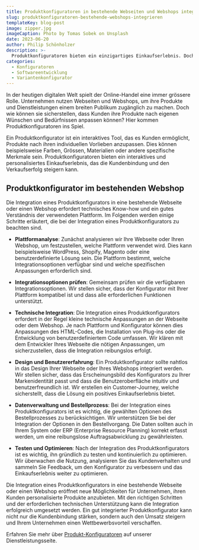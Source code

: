 ```yaml
---
title: Produktkonfiguratoren in bestehende Webseiten und Webshops integrieren
slug: produktkonfiguratoren-bestehende-webshops-integrieren
templateKey: blog-post
image: zipper.jpg
imageCaption: Photo by Tomas Sobek on Unsplash
date: 2023-06-20
author: Philip Schönholzer
description: >-
  Produktkonfiguratoren bieten ein einzigartiges Einkaufserlebnis. Doch wie genau werden Produktkonfiguratoren in bestehende Webseiten und Webshops integriert? Hier erfahren Sie, welche Schritte notwendig sind, um einen Produktkonfigurator nahtlos in Ihre Online-Plattform zu integrieren und somit Ihren Kunden ein personalisiertes Einkaufserlebnis zu bieten.
categories:
  - Konfiguratoren
  - Softwareentwicklung
  - Variantenkonfigurator
---
```


In der heutigen digitalen Welt spielt der Online-Handel eine immer grössere Rolle. Unternehmen nutzen Webseiten und Webshops, um ihre Produkte und Dienstleistungen einem breiten Publikum zugänglich zu machen. Doch wie können sie sicherstellen, dass Kunden ihre Produkte nach eigenen Wünschen und Bedürfnissen anpassen können? Hier kommen Produktkonfiguratoren ins Spiel.

Ein Produktkonfigurator ist ein interaktives Tool, das es Kunden ermöglicht, Produkte nach ihren individuellen Vorlieben anzupassen. Dies können beispielsweise Farben, Grössen, Materialien oder andere spezifische Merkmale sein. Produktkonfiguratoren bieten ein interaktives und personalisiertes Einkaufserlebnis, das die Kundenbindung und den Verkaufserfolg steigern kann.

## Produktkonfigurator im bestehenden Webshop

Die Integration eines Produktkonfigurators in eine bestehende Webseite oder einen Webshop erfordert technisches Know-how und ein gutes Verständnis der verwendeten Plattform. Im Folgenden werden einige Schritte erläutert, die bei der Integration eines Produktkonfigurators zu beachten sind.

- **Plattformanalyse**: Zunächst analysieren wir Ihre Webseite oder Ihren Webshop, um festzustellen, welche Plattform verwendet wird. Dies kann beispielsweise WordPress, Shopify, Magento oder eine benutzerdefinierte Lösung sein. Die Plattform bestimmt, welche Integrationsoptionen verfügbar sind und welche spezifischen Anpassungen erforderlich sind.

- **Integrationsoptionen prüfen**: Gemeinsam prüfen wir die verfügbaren Integrationsoptionen. Wir stellen sicher, dass der Konfigurator mit Ihrer Plattform kompatibel ist und dass alle erforderlichen Funktionen unterstützt.

- **Technische Integration**: Die Integration eines Produktkonfigurators erfordert in der Regel kleine technische Anpassungen an der Webseite oder dem Webshop. Je nach Plattform und Konfigurator können dies Anpassungen des HTML-Codes, die Installation von Plug-ins oder die Entwicklung von benutzerdefiniertem Code umfassen. Wir klären mit dem Entwickler Ihres Webseite die nötigen Anpassungen, um sicherzustellen, dass die Integration reibungslos erfolgt.

- **Design und Benutzererfahrung**: Ein Produktkonfigurator sollte nahtlos in das Design Ihrer Webseite oder Ihres Webshops integriert werden. Wir stellen sicher, dass das Erscheinungsbild des Konfigurators zu Ihrer Markenidentität passt und dass die Benutzeroberfläche intuitiv und benutzerfreundlich ist. Wir erstellen ein Customer-Journey, welche sicherstellt, dass die Lösung ein positives Einkaufserlebnis bietet.

- **Datenverwaltung und Bestellprozess**: Bei der Integration eines Produktkonfigurators ist es wichtig, die gewählten Optionen des Bestellprozesses zu berücksichtigen. Wir unterstützen Sie bei der Integration der Optionen in den Bestellvorgang. Die Daten sollten auch in Ihrem System oder ERP (Enterprise Resource Planning) korrekt erfasst werden, um eine reibungslose Auftragsabwicklung zu gewährleisten.

- **Testen und Optimieren**: Nach der Integration des Produktkonfigurators ist es wichtig, ihn gründlich zu testen und kontinuierlich zu optimieren. Wir überwachen die Nutzung, analysieren Sie das Kundenverhalten und sammeln Sie Feedback, um den Konfigurator zu verbessern und das Einkaufserlebnis weiter zu optimieren.

Die Integration eines Produktkonfigurators in eine bestehende Webseite oder einen Webshop eröffnet neue Möglichkeiten für Unternehmen, ihren Kunden personalisierte Produkte anzubieten. Mit den richtigen Schritten und der erforderlichen technischen Unterstützung kann die Integration erfolgreich umgesetzt werden. Ein gut integrierter Produktkonfigurator kann nicht nur die Kundenbindung stärken, sondern auch den Umsatz steigern und Ihrem Unternehmen einen Wettbewerbsvorteil verschaffen.

Erfahren Sie mehr über [Produkt-Konfiguratoren](/produktkonfiguratoren/) auf unserer Dienstleistungsseite.
